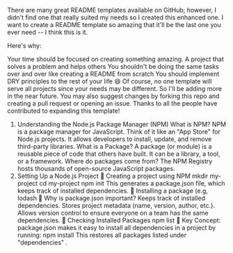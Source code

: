 There are many great README templates available on GitHub; however, I didn't find one that really suited my needs so I created this enhanced one. I want to create a README template so amazing that it'll be the last one you ever need -- I think this is it.

Here's why:

Your time should be focused on creating something amazing. A project that solves a problem and helps others
You shouldn't be doing the same tasks over and over like creating a README from scratch
You should implement DRY principles to the rest of your life 😄
Of course, no one template will serve all projects since your needs may be different. So I'll be adding more in the near future. You may also suggest changes by forking this repo and creating a pull request or opening an issue. Thanks to all the people have contributed to expanding this template!

1. Understanding the Node.js Package Manager (NPM)
   What is NPM?
   NPM is a package manager for JavaScript.
   Think of it like an "App Store" for Node.js projects.
   It allows developers to install, update, and remove third-party libraries.
   What is a Package?
   A package (or module) is a reusable piece of code that others have built.
   It can be a library, a tool, or a framework.
   Where do packages come from?
   The NPM Registry hosts thousands of open-source JavaScript packages.
2. Setting Up a Node.js Project
   🔹 Creating a project using NPM
   mkdir my-project
   cd my-project
   npm init
   This generates a package.json file, which keeps track of installed dependencies.
   🔹 Installing a package (e.g, lodash
   🔹 Why is package.json important?
   Keeps track of installed dependencies.
   Stores project metadata (name, version, author, etc.).
   Allows version control to ensure everyone on a team has the same
   dependencies.
   🔹 Checking Installed Packages
   npm list
   📌 Key Concept: package.json makes it easy to install all dependencies in a project
   by running:
   npm install
   This restores all packages listed under "dependencies" .
